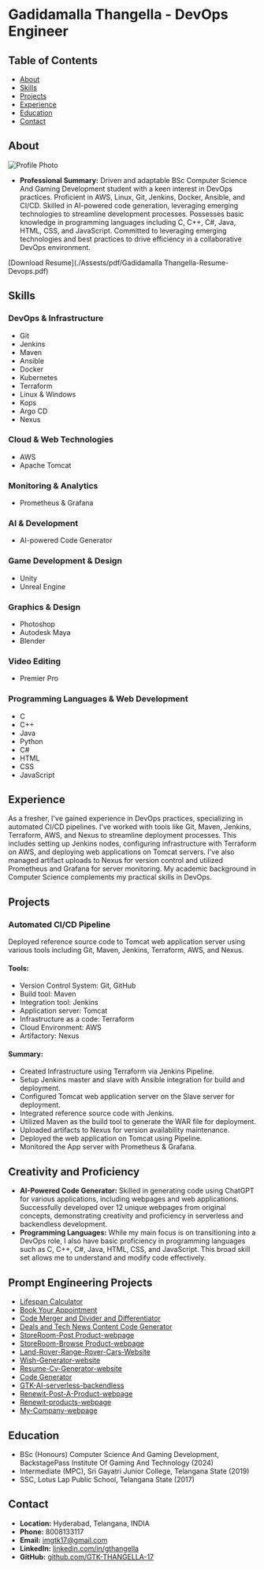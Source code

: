 # Gadidamalla Thangella - DevOps Engineer

## Table of Contents
- [About](#about)
- [Skills](#skills)
- [Projects](#projects)
- [Experience](#experience)
- [Education](#education)
- [Contact](#contact)

## About
![Profile Photo](./Assests/images/BG1.png)
- **Professional Summary:**
  Driven and adaptable BSc Computer Science And Gaming Development student with a keen interest in DevOps practices. Proficient in AWS, Linux, Git, Jenkins, Docker, Ansible, and CI/CD. Skilled in AI-powered code generation, leveraging emerging technologies to streamline development processes. Possesses basic knowledge in programming languages including C, C++, C#, Java, HTML, CSS, and JavaScript. Committed to leveraging emerging technologies and best practices to drive efficiency in a collaborative DevOps environment.

[Download Resume](./Assests/pdf/Gadidamalla Thangella-Resume-Devops.pdf)

## Skills
### DevOps & Infrastructure
- Git
- Jenkins
- Maven
- Ansible
- Docker
- Kubernetes
- Terraform
- Linux & Windows
- Kops
- Argo CD
- Nexus

### Cloud & Web Technologies
- AWS
- Apache Tomcat

### Monitoring & Analytics
- Prometheus & Grafana

### AI & Development
- AI-powered Code Generator

### Game Development & Design
- Unity
- Unreal Engine

### Graphics & Design
- Photoshop
- Autodesk Maya
- Blender

### Video Editing
- Premier Pro

### Programming Languages & Web Development
- C
- C++
- Java
- Python
- C#
- HTML
- CSS
- JavaScript

## Experience
As a fresher, I've gained experience in DevOps practices, specializing in automated CI/CD pipelines. I've worked with tools like Git, Maven, Jenkins, Terraform, AWS, and Nexus to streamline deployment processes. This includes setting up Jenkins nodes, configuring infrastructure with Terraform on AWS, and deploying web applications on Tomcat servers. I've also managed artifact uploads to Nexus for version control and utilized Prometheus and Grafana for server monitoring. My academic background in Computer Science complements my practical skills in DevOps.

## Projects
### Automated CI/CD Pipeline
Deployed reference source code to Tomcat web application server using various tools including Git, Maven, Jenkins, Terraform, AWS, and Nexus.
#### Tools:
- Version Control System: Git, GitHub
- Build tool: Maven
- Integration tool: Jenkins
- Application server: Tomcat
- Infrastructure as a code: Terraform
- Cloud Environment: AWS
- Artifactory: Nexus
#### Summary:
- Created Infrastructure using Terraform via Jenkins Pipeline.
- Setup Jenkins master and slave with Ansible integration for build and deployment.
- Configured Tomcat web application server on the Slave server for deployment.
- Integrated reference source code with Jenkins.
- Utilized Maven as the build tool to generate the WAR file for deployment.
- Uploaded artifacts to Nexus for version availability maintenance.
- Deployed the web application on Tomcat using Pipeline.
- Monitored the App server with Prometheus & Grafana.

## Creativity and Proficiency
- **AI-Powered Code Generator:**
  Skilled in generating code using ChatGPT for various applications, including webpages and web applications. Successfully developed over 12 unique webpages from original concepts, demonstrating creativity and proficiency in serverless and backendless development.
- **Programming Languages:**
  While my main focus is on transitioning into a DevOps role, I also have basic proficiency in programming languages such as C, C++, C#, Java, HTML, CSS, and JavaScript. This broad skill set allows me to understand and modify code effectively.

## Prompt Engineering Projects
- [Lifespan Calculator](https://gtk-thangella-17.github.io/Lifespan_calculatoe-v1/)
- [Book Your Appointment](https://gtk-thangella-17.github.io/Book-your-Appointment/)
- [Code Merger and Divider and Differentiator](https://gtk-thangella-17.github.io/code-merger-and-divider-v1/)
- [Deals and Tech News Content Code Generator](https://gtk-thangella-17.github.io/deals-and-tech-news-content-code-generator-v1/)
- [StoreRoom-Post Product-webpage](https://gtk-thangella-17.github.io/StoreRoom-post-Product-Website/)
- [StoreRoom-Browse Product-webpage](https://gtk-thangella-17.github.io/StoreRoom-Products-Website/)
- [Land-Rover-Range-Rover-Cars-Website](https://gtk-thangella-17.github.io/Land-Rover-Range-Rover-Cars-Website/)
- [Wish-Generator-website](https://gtk-thangella-17.github.io/Wish-Generator-website/)
- [Resume-Cv-Generator-website](https://gtk-thangella-17.github.io/Resume-CV-Generator/)
- [Code Generator](https://gtk-thangella-17.github.io/code-generator-v1/)
- [GTK-AI-serverless-backendless](https://gtk-thangella-17.github.io/GTK-AI-serverless-backendless/)
- [Renewit-Post-A-Product-webpage](https://gtk-thangella-17.github.io/Renewit-Post-A-Product-webpage/)
- [Renewit-products-webpage](https://gtk-thangella-17.github.io/Renewit-products-webpage/)
- [My-Company-webpage](https://gtk-thangella-17.github.io/My-Company-webpage/)

## Education
- BSc (Honours) Computer Science And Gaming Development, BackstagePass Institute Of Gaming And Technology (2024)
- Intermediate (MPC), Sri Gayatri Junior College, Telangana State (2019)
- SSC, Lotus Lap Public School, Telangana State (2017)

## Contact
- **Location:** Hyderabad, Telangana, INDIA
- **Phone:** 8008133117
- **Email:** [imgtk17@gmail.com](mailto:imgtk17@gmail.com)
- **LinkedIn:** [linkedin.com/in/gthangella](https://www.linkedin.com/in/gthangella)
- **GitHub:** [github.com/GTK-THANGELLA-17](https://github.com/GTK-THANGELLA-17)

